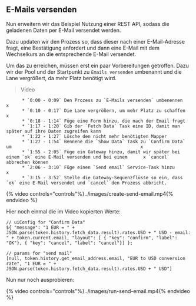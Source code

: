 ## E-Mails versenden

Nun erweitern wir das Beispiel Nutzung einer REST API, sodass die geladenen Daten per E-Mail versendet werden.

Dazu updaten wir den Prozess so, dass dieser nach einer E-Mail-Adresse fragt, eine Bestätigung anfordert und dann eine E-Mail mit dem Wechselkurs an die entsprechende E-Mail versendet.

Um das zu erreichen, müssen erst ein paar Vorbereitungen getroffen.
Dazu wir der Pool und der Startpunkt zu `Emails versenden` umbenannt und die Lane vergrößert, da mehr Platz benötigt wird.

> Video






          * `0:00 - 0:09` Den Prozess zu `E-Mails versenden` umbenennen                                                     x
          * `0:10 - 0:17` Die Lane vergrößern, um mehr Platz zu schaffen                                                    x
          * `0:18 - 1:14` Füge eine Form hinzu, die nach der Email fragt
          * `1:17 - 1:20` Gib der `Fetch Data` Task eine ID, damit man später auf ihre Daten zugreifen kann
          * `1:22 - 1:27` Lösche den nicht mehr benötigten Mapper
          * `1:27 - 1:54` Bennene die `Show Data` Task zu `Confirm Data` um                                                 x
          * `1:55 - 2:05` Füge ein Gateway hinzu, damit wir später bei einem `ok` eine E-Mail versenden und bei einem      x `cancel` abbrechen können
          * `2:06 - 3:10` Füge einen `Send email` Service-Task hinzu                                                        x
          * `3:15 - 3:52` Stelle die Gateway-Sequenzflüsse so ein, dass `ok` eine E-Mail versendet und `cancel` den Prozess abbricht.

         
{% video controls="controls"%}../images/create-send-email.mp4{% endvideo %}


Hier noch einmal die im Video kopierten Werte:

```
// uiConfig for "Confirm Data"
${ "message": "1 EUR = " + JSON.parse(token.history.fetch_data.result).rates.USD + " USD - email: " + token.current.email, "layout": [ { "key": "confirm", "label": "OK"}, { "key": "cancel", "label": "cancel"}] };

// params for "send mail"
[null, token.history.get_email_address.email, "EUR to USD conversion rate", "1 EUR = " + JSON.parse(token.history.fetch_data.result).rates.USD + " USD"]
```

Nun nur noch ausprobieren:

{% video controls="controls"%}../images/run-send-email.mp4{% endvideo %}
